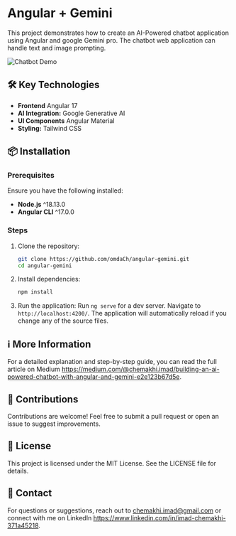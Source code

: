 # Angular + Gemini

This project demonstrates how to create an AI-Powered chatbot application using Angular and google Gemini pro. The chatbot web application can handle text and image prompting.

![Chatbot Demo](media/demo.gif)

## 🛠️ Key Technologies
- **Frontend** Angular 17 
- **AI Integration:** Google Generative AI 
- **UI Components** Angular Material
- **Styling:** Tailwind CSS


## 📦 Installation

### Prerequisites
Ensure you have the following installed:
- **Node.js**  	^18.13.0
- **Angular CLI** ^17.0.0

### Steps
1. Clone the repository:
   ```bash
   git clone https://github.com/omdaCh/angular-gemini.git
   cd angular-gemini

2. Install dependencies:
   ```bash
   npm install

3. Run the application:
   Run `ng serve` for a dev server. Navigate to `http://localhost:4200/`. The application will automatically reload if you change any of the source files.

## ℹ️ More Information
For a detailed explanation and step-by-step guide, you can read the full article on Medium https://medium.com/@chemakhi.imad/building-an-ai-powered-chatbot-with-angular-and-gemini-e2e123b67d5e.

## 🤝 Contributions
Contributions are welcome! Feel free to submit a pull request or open an issue to suggest improvements.

## 📄 License
This project is licensed under the MIT License. See the LICENSE file for details.

## 📧 Contact
For questions or suggestions, reach out to chemakhi.imad@gmail.com or connect with me on LinkedIn https://www.linkedin.com/in/imad-chemakhi-371a45218.